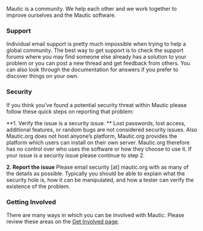 Mautic is a community. We help each other and we work together to improve ourselves and the Mautic software.  




### Support

Individual email support is pretty much impossible when trying to help a global community. The best way to get support is to check the support forums where you may find someone else already has a solution to your problem or you can post a new thread and get feedback from others. You can also look through the documentation for answers if you prefer to discover things on your own.

### Security

If you think you’ve found a potential security threat within Mautic please follow these quick steps on reporting that problem:

**1. Verify the issue is a security issue. **
Lost passwords, lost access, additional features, or random bugs are not considered security issues. Also Mautic.org does not host anyone’s platform, Mautic.org provides the platform which users can install on their own server. Mautic.org therefore has no control over who uses the software or how they choose to use it. If your issue is a security issue please continue to step 2.

**2. Report the issue**
Please email security [at] mautic.org with as many of the details as possible. Typically you should be able to explain what the security hole is, how it can be manipulated, and how a tester can verify the existence of the problem.

### Getting Involved

There are many ways in which you can be involved with Mautic. Please review these areas on the [Get Involved page](index.php?option=com_content&view=article&id=23&catid=9&Itemid=120).